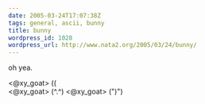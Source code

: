 ```yaml
---
date: 2005-03-24T17:07:38Z
tags: general, ascii, bunny
title: bunny
wordpress_id: 1028
wordpress_url: http://www.nata2.org/2005/03/24/bunny/
---
```


oh yea. 

<@xy_goat> (\(\
<@xy_goat> (^.^)
<@xy_goat> (")")
